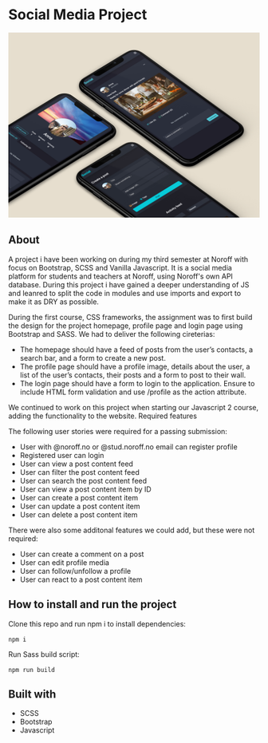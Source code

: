 # Social Media Project

![Preview](./images/social_mockup.png)

## About

A project i have been working on during my third semester at Noroff with focus on Bootstrap, SCSS and Vanilla Javascript. It is a social media platform for students and teachers at Noroff, using Noroff's own API database. During this project i have gained a deeper understanding of JS and leanred to split the code in modules and use imports and export to make it as DRY as possible.

During the first course, CSS frameworks, the assignment was to first build the design for the project homepage, profile page and login page using Bootstrap and SASS. We had to deliver the following cireterias:

- The homepage should have a feed of posts from the user’s contacts, a search bar, and a form to create a new post.
- The profile page should have a profile image, details about the user, a list of the user’s contacts, their posts and a form to post to their wall.
- The login page should have a form to login to the application. Ensure to include HTML form validation and use /profile as the action attribute.

We continued to work on this project when starting our Javascript 2 course, adding the functionality to the website.
Required features

The following user stories were required for a passing submission:

- User with @noroff.no or @stud.noroff.no email can register profile
- Registered user can login
- User can view a post content feed
- User can filter the post content feed
- User can search the post content feed
- User can view a post content item by ID
- User can create a post content item
- User can update a post content item
- User can delete a post content item

There were also some additonal features we could add, but these were not required:

- User can create a comment on a post
- User can edit profile media
- User can follow/unfollow a profile
- User can react to a post content item

## How to install and run the project

Clone this repo and run npm i to install dependencies:

```
npm i
```

Run Sass build script:

```
npm run build
```

## Built with

- SCSS
- Bootstrap
- Javascript
